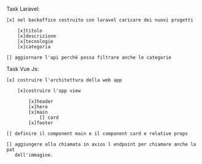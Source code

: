 Task Laravel:

    [x] nel backoffice costruito con laravel caricare dei nuovi progetti

        [x]titolo
        [x]descrizione
        [x]tecnologie
        [x]categoria

    [] aggiornare l'api perchè possa filtrare anche le categorie



Task Vue Js:

    [x] costruire l'architettura della web app

        [x]costruire l'app view

            [x]header
            [x]hero
            [x]main
                [] card
            [x]footer

    [] definire il component main e il component card e relative props

    [] aggiungere alla chiamata in axios l endpoint per chiamare anche la pat
       dell'immagine.